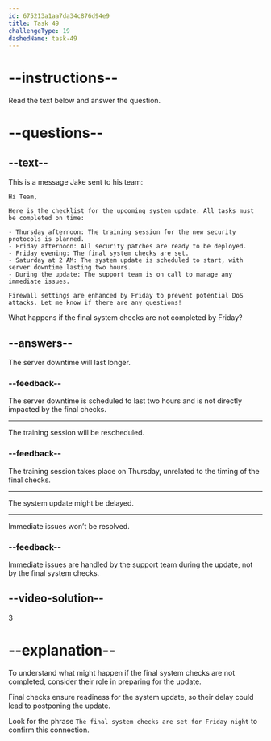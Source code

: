 ```yaml
---
id: 675213a1aa7da34c876d94e9
title: Task 49
challengeType: 19
dashedName: task-49
---
```

<!-- READING -->

# --instructions--

Read the text below and answer the question.

# --questions--

## --text--

This is a message Jake sent to his team:

`Hi Team,`

`Here is the checklist for the upcoming system update. All tasks must be completed on time:`  

`- Thursday afternoon: The training session for the new security protocols is planned.`  
`- Friday afternoon: All security patches are ready to be deployed.`  
`- Friday evening: The final system checks are set.`  
`- Saturday at 2 AM: The system update is scheduled to start, with server downtime lasting two hours.`  
`- During the update: The support team is on call to manage any immediate issues.`  

`Firewall settings are enhanced by Friday to prevent potential DoS attacks. Let me know if there are any questions!`

What happens if the final system checks are not completed by Friday?

## --answers--

The server downtime will last longer.

### --feedback--

The server downtime is scheduled to last two hours and is not directly impacted by the final checks.

---

The training session will be rescheduled.

### --feedback--

The training session takes place on Thursday, unrelated to the timing of the final checks.

---

The system update might be delayed.

---

Immediate issues won’t be resolved.

### --feedback--

Immediate issues are handled by the support team during the update, not by the final system checks.

## --video-solution--

3

# --explanation--

To understand what might happen if the final system checks are not completed, consider their role in preparing for the update. 

Final checks ensure readiness for the system update, so their delay could lead to postponing the update. 

Look for the phrase `The final system checks are set for Friday night` to confirm this connection.

